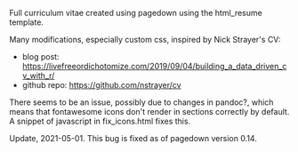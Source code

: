 Full curriculum vitae created using pagedown using the html_resume template.

Many modifications, especially custom css, inspired by Nick Strayer's CV: 

- blog post: https://livefreeordichotomize.com/2019/09/04/building_a_data_driven_cv_with_r/
- github repo: https://github.com/nstrayer/cv

There seems to be an issue, possibly due to changes in pandoc?, which means that fontawesome icons don't render in sections correctly by default. A snippet of javascript in fix_icons.html fixes this.

Update, 2021-05-01. This bug is fixed as of pagedown version 0.14. 
